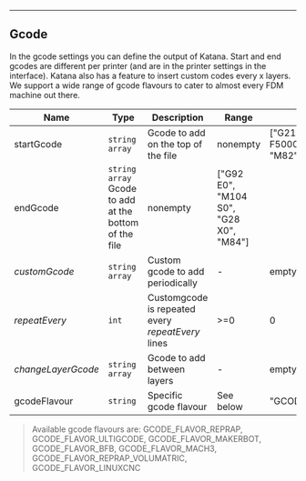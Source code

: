 ---
## Gcode

In the gcode settings you can define the output of Katana. Start and end gcodes are different per printer (and are in the printer settings in the interface). Katana also has a feature to insert custom codes every x layers. We support a wide range of gcode flavours to cater to almost every FDM machine out there.

| Name | Type | Description | Range | Default |
| ----- | -----| ------------| ------| --------|
|startGcode| `string array` | Gcode to add on the top of the file | nonempty | ["G21", "G28", "G1 Z5 F5000", "G90", "G92 E0", "M82", "G92 E0"] |
|endGcode| `string array`  Gcode to add at the bottom of the file | nonempty | ["G92 E0", "M104 S0", "G28 X0", "M84"] |
|_customGcode_| `string array` | Custom gcode to add periodically | - | empty |
|_repeatEvery_ | `int` | Customgcode is repeated every _repeatEvery_ lines | >=0 | 0 |
|_changeLayerGcode_| `string array` | Gcode to add between layers | - | empty |
| gcodeFlavour | `string` | Specific gcode flavour | See below | "GCODE_FLAVOR_REPRAP" |

> Available gcode flavours are: GCODE_FLAVOR_REPRAP, GCODE_FLAVOR_ULTIGCODE, GCODE_FLAVOR_MAKERBOT, GCODE_FLAVOR_BFB, GCODE_FLAVOR_MACH3, GCODE_FLAVOR_REPRAP_VOLUMATRIC, GCODE_FLAVOR_LINUXCNC
